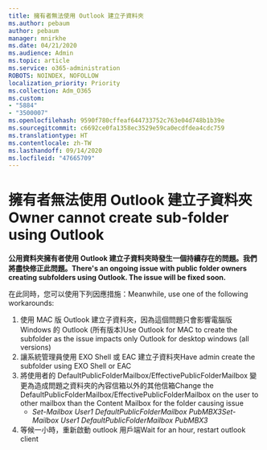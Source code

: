 ```yaml
---
title: 擁有者無法使用 Outlook 建立子資料夾
ms.author: pebaum
author: pebaum
manager: mnirkhe
ms.date: 04/21/2020
ms.audience: Admin
ms.topic: article
ms.service: o365-administration
ROBOTS: NOINDEX, NOFOLLOW
localization_priority: Priority
ms.collection: Adm_O365
ms.custom:
- "5884"
- "3500007"
ms.openlocfilehash: 9590f780cffeaf644733752c763e04d748b1b39e
ms.sourcegitcommit: c6692ce0fa1358ec3529e59ca0ecdfdea4cdc759
ms.translationtype: HT
ms.contentlocale: zh-TW
ms.lasthandoff: 09/14/2020
ms.locfileid: "47665709"
---
```

# <a name="owner-cannot-create-sub-folder-using-outlook"></a><span data-ttu-id="8d3c2-102">擁有者無法使用 Outlook 建立子資料夾</span><span class="sxs-lookup"><span data-stu-id="8d3c2-102">Owner cannot create sub-folder using Outlook</span></span>

<span data-ttu-id="8d3c2-103">**公用資料夾擁有者使用 Outlook 建立子資料夾時發生一個持續存在的問題。我們將盡快修正此問題。**</span><span class="sxs-lookup"><span data-stu-id="8d3c2-103">**There's an ongoing issue with public folder owners creating subfolders using Outlook. The issue will be fixed soon.**</span></span>

<span data-ttu-id="8d3c2-104">在此同時，您可以使用下列因應措施：</span><span class="sxs-lookup"><span data-stu-id="8d3c2-104">Meanwhile, use one of the following workarounds:</span></span>

1. <span data-ttu-id="8d3c2-105">使用 MAC 版 Outlook 建立子資料夾，因為這個問題只會影響電腦版 Windows 的 Outlook (所有版本)</span><span class="sxs-lookup"><span data-stu-id="8d3c2-105">Use Outlook for MAC to create the subfolder as the issue impacts only Outlook for desktop windows (all versions)</span></span>
2. <span data-ttu-id="8d3c2-106">讓系統管理員使用 EXO Shell 或 EAC 建立子資料夾</span><span class="sxs-lookup"><span data-stu-id="8d3c2-106">Have admin create the subfolder using EXO Shell or EAC</span></span>
3. <span data-ttu-id="8d3c2-107">將使用者的 DefaultPublicFolderMailbox/EffectivePublicFolderMailbox 變更為造成問題之資料夾的內容信箱以外的其他信箱</span><span class="sxs-lookup"><span data-stu-id="8d3c2-107">Change the DefaultPublicFolderMailbox/EffectivePublicFolderMailbox on the user to other mailbox than the Content Mailbox for the folder causing issue</span></span>  
    - <span data-ttu-id="8d3c2-108">*Set-Mailbox User1 DefaultPublicFolderMailbox PubMBX3*</span><span class="sxs-lookup"><span data-stu-id="8d3c2-108">*Set-Mailbox User1 DefaultPublicFolderMailbox PubMBX3*</span></span>
4. <span data-ttu-id="8d3c2-109">等候一小時，重新啟動 outlook 用戶端</span><span class="sxs-lookup"><span data-stu-id="8d3c2-109">Wait for an hour, restart outlook client</span></span>